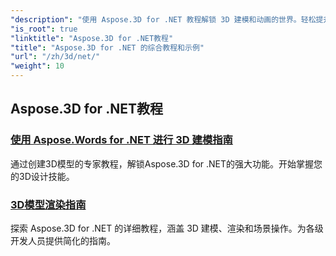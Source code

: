 ```yaml
---
"description": "使用 Aspose.3D for .NET 教程解锁 3D 建模和动画的世界。轻松提升您的项目水平 – 从渲染到线性拉伸。"
"is_root": true
"linktitle": "Aspose.3D for .NET教程"
"title": "Aspose.3D for .NET 的综合教程和示例"
"url": "/zh/3d/net/"
"weight": 10
---
```


## Aspose.3D for .NET教程
### [使用 Aspose.Words for .NET 进行 3D 建模指南](./guide-to-3d-modeling/)
通过创建3D模型的专家教程，解锁Aspose.3D for .NET的强大功能。开始掌握您的3D设计技能。
### [3D模型渲染指南](./guide-to-rendering/)
探索 Aspose.3D for .NET 的详细教程，涵盖 3D 建模、渲染和场景操作。为各级开发人员提供简化的指南。